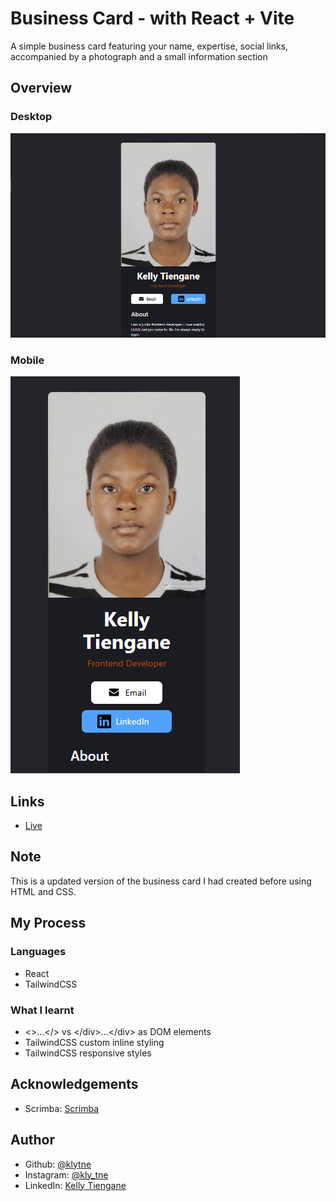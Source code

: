 # Business Card - with React + Vite

A simple business card featuring your name, expertise, social links, accompanied by a photograph and a small information section

## Overview
### Desktop

<img src="business-card/public/new-desktop.png">

### Mobile

<img src="business-card/public/new-mobile.png">

## Links
<ul>
  <li><a href="https://kly-business-card.netlify.app/">Live</a></li>
</ul>

## Note
<p>
  This is a updated version of the business card I had created before using HTML and CSS. 
</p>

## My Process
### Languages
<ul>
  <li>React</li>
  <li>TailwindCSS</li>
</ul>

### What I learnt
<ul>
  <li>&lt;&gt;...&lt;/&gt; vs &lt;/div&gt;...&lt;/div&gt; as DOM elements</li>
  <li>TailwindCSS custom inline styling</li>
  <li>TailwindCSS responsive styles</li>
</ul>

## Acknowledgements
<ul>
  <li>Scrimba: <a href="https://scrimba.com">Scrimba</a></li>
</ul>

## Author
<ul>
  <li>Github: <a href="https://github.com/klytne">@klytne</a></li>
  <li>Instagram: <a href="https://www.instagram.com/kly.tne/">@kly_tne</a></li>
  <li>LinkedIn: <a href="https://www.linkedin.com/in/kelly-tiengane-4b72572a6/">Kelly Tiengane</li>
</ul>

